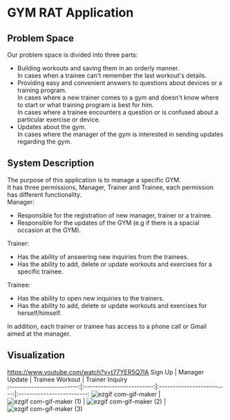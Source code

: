# GYM RAT Application
## Problem Space
Our problem space is divided into three parts: </br>
* Building workouts and saving them in an orderly manner. </br>
In cases when a trainee can't remember the last workout's details. </br>
* Providing easy and convenient answers to questions about devices or a training program. </br>
In cases where a new trainer comes to a gym and doesn't know where to start or what training program is best for him. </br>
In cases where a trainee encounters a question or is confused about a particular exercise or device. </br>
* Updates about the gym. </br>
In cases where the manager of the gym is interested in sending updates regarding the gym.

## System Description
The purpose of this application is to manage a specific GYM. </br>
It has three permissions, Manager, Trainer and Trainee, each permission has different functionality. </br>
Manager: </br>
* Responsible for the registration of new manager, trainer or a trainee. 
* Responsible for the updates of the GYM (e.g if there is a spacial occasion at the GYM).

Trainer: </br>
* Has the ability of answering new inquiries from the trainees. 
* Has the ability to add, delete or update workouts and exercises for a specific trainee.

Trainee: </br>
* Has the ability to open new inquiries to the trainers.  
* Has the ability to add, delete or update workouts and exercises for herself/himself.

In addition, each trainer or trainee has access to a phone call or Gmail aimed at the manager. </br>

## Visualization
https://www.youtube.com/watch?v=t77YER5Q7lA 
Sign Up             |  Manager Update             |  Trainee Workout              |  Trainer Inquiry            
:-------------------------:|:-------------------------:|:-------------------------:|:-------------------------:
![ezgif com-gif-maker](https://user-images.githubusercontent.com/78349342/213433102-066b175e-6480-42c2-86ee-55a0bac1196d.gif)  |  ![ezgif com-gif-maker (1)](https://user-images.githubusercontent.com/78349342/213435300-84fcf3d2-d14b-4020-8c4e-aa68767bd326.gif)  |  ![ezgif com-gif-maker (2)](https://user-images.githubusercontent.com/78349342/213439597-733b921e-d842-4f3b-877a-a405f6b02d7f.gif) | ![ezgif com-gif-maker (3)](https://user-images.githubusercontent.com/78349342/213441373-2c8c03c5-3c2f-4a9b-97a2-7dfb57d90c1e.gif)


